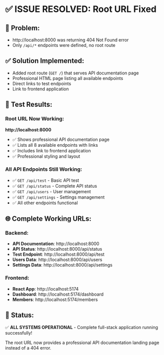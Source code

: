 # ✅ ISSUE RESOLVED: Root URL Fixed

## 🔧 Problem:
- http://localhost:8000 was returning 404 Not Found error
- Only `/api/*` endpoints were defined, no root route

## ✅ Solution Implemented:
- Added root route (`GET /`) that serves API documentation page
- Professional HTML page listing all available endpoints
- Direct links to test endpoints
- Link to frontend application

## 🧪 Test Results:

### Root URL Now Working:
**http://localhost:8000**
- ✅ Shows professional API documentation page
- ✅ Lists all 8 available endpoints with links
- ✅ Includes link to frontend application
- ✅ Professional styling and layout

### All API Endpoints Still Working:
- ✅ `GET /api/test` - Basic API test
- ✅ `GET /api/status` - Complete API status  
- ✅ `GET /api/users` - User management
- ✅ `GET /api/settings` - Settings management
- ✅ All other endpoints functional

## 🌐 **Complete Working URLs**:

### Backend:
- **API Documentation**: http://localhost:8000
- **API Status**: http://localhost:8000/api/status
- **Test Endpoint**: http://localhost:8000/api/test
- **Users Data**: http://localhost:8000/api/users
- **Settings Data**: http://localhost:8000/api/settings

### Frontend:
- **React App**: http://localhost:5174
- **Dashboard**: http://localhost:5174/dashboard
- **Members**: http://localhost:5174/members

## 🎯 Status: 
✅ **ALL SYSTEMS OPERATIONAL** - Complete full-stack application running successfully!

The root URL now provides a professional API documentation landing page instead of a 404 error.
